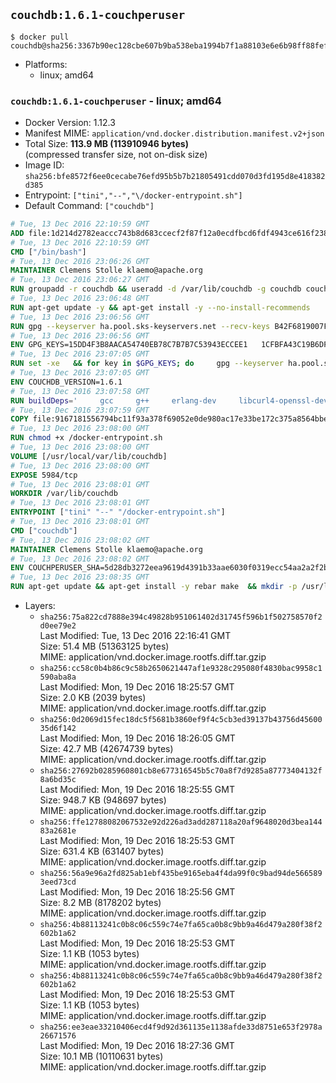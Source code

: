 ## `couchdb:1.6.1-couchperuser`

```console
$ docker pull couchdb@sha256:3367b90ec128cbe607b9ba538eba1994b7f1a88103e6e6b98ff88fefffabe2a0
```

-	Platforms:
	-	linux; amd64

### `couchdb:1.6.1-couchperuser` - linux; amd64

-	Docker Version: 1.12.3
-	Manifest MIME: `application/vnd.docker.distribution.manifest.v2+json`
-	Total Size: **113.9 MB (113910946 bytes)**  
	(compressed transfer size, not on-disk size)
-	Image ID: `sha256:bfe8572f6ee0cecabe76efd95b5b7b21805491cdd070d3fd195d8e418382d385`
-	Entrypoint: `["tini","--","\/docker-entrypoint.sh"]`
-	Default Command: `["couchdb"]`

```dockerfile
# Tue, 13 Dec 2016 22:10:59 GMT
ADD file:1d214d2782eaccc743b8d683ccecf2f87f12a0ecdfbcd6fdf4943ce616f23870 in / 
# Tue, 13 Dec 2016 22:10:59 GMT
CMD ["/bin/bash"]
# Tue, 13 Dec 2016 23:06:26 GMT
MAINTAINER Clemens Stolle klaemo@apache.org
# Tue, 13 Dec 2016 23:06:27 GMT
RUN groupadd -r couchdb && useradd -d /var/lib/couchdb -g couchdb couchdb
# Tue, 13 Dec 2016 23:06:48 GMT
RUN apt-get update -y && apt-get install -y --no-install-recommends     ca-certificates     curl     erlang-nox     libicu52     libmozjs185-1.0     libnspr4     libnspr4-0d   && rm -rf /var/lib/apt/lists/*
# Tue, 13 Dec 2016 23:06:56 GMT
RUN gpg --keyserver ha.pool.sks-keyservers.net --recv-keys B42F6819007F00F88E364FD4036A9C25BF357DD4   && curl -o /usr/local/bin/gosu -fSL "https://github.com/tianon/gosu/releases/download/1.7/gosu-$(dpkg --print-architecture)"   && curl -o /usr/local/bin/gosu.asc -fSL "https://github.com/tianon/gosu/releases/download/1.7/gosu-$(dpkg --print-architecture).asc"   && gpg --verify /usr/local/bin/gosu.asc   && rm /usr/local/bin/gosu.asc   && chmod +x /usr/local/bin/gosu   && gpg --keyserver ha.pool.sks-keyservers.net --recv-keys 6380DC428747F6C393FEACA59A84159D7001A4E5   && curl -o /usr/local/bin/tini -fSL "https://github.com/krallin/tini/releases/download/v0.9.0/tini"   && curl -o /usr/local/bin/tini.asc -fSL "https://github.com/krallin/tini/releases/download/v0.9.0/tini.asc"   && gpg --verify /usr/local/bin/tini.asc   && rm /usr/local/bin/tini.asc   && chmod +x /usr/local/bin/tini
# Tue, 13 Dec 2016 23:06:56 GMT
ENV GPG_KEYS=15DD4F3B8AACA54740EB78C7B7B7C53943ECCEE1   1CFBFA43C19B6DF4A0CA3934669C02FFDF3CEBA3   25BBBAC113C1BFD5AA594A4C9F96B92930380381   4BFCA2B99BADC6F9F105BEC9C5E32E2D6B065BFB   5D680346FAA3E51B29DBCB681015F68F9DA248BC   7BCCEB868313DDA925DF1805ECA5BCB7BB9656B0   C3F4DFAEAD621E1C94523AEEC376457E61D50B88   D2B17F9DA23C0A10991AF2E3D9EE01E47852AEE4   E0AF0A194D55C84E4A19A801CDB0C0F904F4EE9B
# Tue, 13 Dec 2016 23:07:05 GMT
RUN set -xe   && for key in $GPG_KEYS; do     gpg --keyserver ha.pool.sks-keyservers.net --recv-keys "$key";   done
# Tue, 13 Dec 2016 23:07:05 GMT
ENV COUCHDB_VERSION=1.6.1
# Tue, 13 Dec 2016 23:07:58 GMT
RUN buildDeps='     gcc     g++     erlang-dev     libcurl4-openssl-dev     libicu-dev     libmozjs185-dev     libnspr4-dev     make   '   && apt-get update && apt-get install -y --no-install-recommends $buildDeps   && curl -fSL http://apache.osuosl.org/couchdb/source/$COUCHDB_VERSION/apache-couchdb-$COUCHDB_VERSION.tar.gz -o couchdb.tar.gz   && curl -fSL https://www.apache.org/dist/couchdb/source/$COUCHDB_VERSION/apache-couchdb-$COUCHDB_VERSION.tar.gz.asc -o couchdb.tar.gz.asc   && gpg --verify couchdb.tar.gz.asc   && mkdir -p /usr/src/couchdb   && tar -xzf couchdb.tar.gz -C /usr/src/couchdb --strip-components=1   && cd /usr/src/couchdb   && ./configure --with-js-lib=/usr/lib --with-js-include=/usr/include/mozjs   && make && make install   && apt-get purge -y --auto-remove $buildDeps   && rm -rf /var/lib/apt/lists/* /usr/src/couchdb /couchdb.tar.gz*   && chown -R couchdb:couchdb     /usr/local/lib/couchdb /usr/local/etc/couchdb     /usr/local/var/lib/couchdb /usr/local/var/log/couchdb /usr/local/var/run/couchdb   && chmod -R g+rw     /usr/local/lib/couchdb /usr/local/etc/couchdb     /usr/local/var/lib/couchdb /usr/local/var/log/couchdb /usr/local/var/run/couchdb   && mkdir -p /var/lib/couchdb   && sed -e 's/^bind_address = .*$/bind_address = 0.0.0.0/' -i /usr/local/etc/couchdb/default.ini   && sed -e 's!/usr/local/var/log/couchdb/couch.log$!/dev/null!' -i /usr/local/etc/couchdb/default.ini
# Tue, 13 Dec 2016 23:07:59 GMT
COPY file:9167181556794bc11f93a378f69052e0de980ac17e33be172c375a8564bbe89a in / 
# Tue, 13 Dec 2016 23:08:00 GMT
RUN chmod +x /docker-entrypoint.sh
# Tue, 13 Dec 2016 23:08:00 GMT
VOLUME [/usr/local/var/lib/couchdb]
# Tue, 13 Dec 2016 23:08:00 GMT
EXPOSE 5984/tcp
# Tue, 13 Dec 2016 23:08:01 GMT
WORKDIR /var/lib/couchdb
# Tue, 13 Dec 2016 23:08:01 GMT
ENTRYPOINT ["tini" "--" "/docker-entrypoint.sh"]
# Tue, 13 Dec 2016 23:08:01 GMT
CMD ["couchdb"]
# Tue, 13 Dec 2016 23:08:02 GMT
MAINTAINER Clemens Stolle klaemo@apache.org
# Tue, 13 Dec 2016 23:08:02 GMT
ENV COUCHPERUSER_SHA=5d28db3272eea9619d4391b33aae6030f0319ecc54aa2a2f2b6c6a8d448f03f2
# Tue, 13 Dec 2016 23:08:35 GMT
RUN apt-get update && apt-get install -y rebar make  && mkdir -p /usr/local/lib/couchdb/plugins/couchperuser  && cd /usr/local/lib/couchdb/plugins  && curl -L -o couchperuser.tar.gz https://github.com/etrepum/couchperuser/archive/1.1.0.tar.gz  && echo "$COUCHPERUSER_SHA *couchperuser.tar.gz" | sha256sum -c -  && tar -xzf couchperuser.tar.gz -C couchperuser --strip-components=1  && rm couchperuser.tar.gz  && cd couchperuser  && make  && apt-get purge -y --auto-remove rebar make
```

-	Layers:
	-	`sha256:75a822cd7888e394c49828b951061402d31745f596b1f502758570f2d0ee79e2`  
		Last Modified: Tue, 13 Dec 2016 22:16:41 GMT  
		Size: 51.4 MB (51363125 bytes)  
		MIME: application/vnd.docker.image.rootfs.diff.tar.gzip
	-	`sha256:cc58c0b4b86c9c58b2650621447af1e9328c295080f4830bac9958c1590aba8a`  
		Last Modified: Mon, 19 Dec 2016 18:25:57 GMT  
		Size: 2.0 KB (2039 bytes)  
		MIME: application/vnd.docker.image.rootfs.diff.tar.gzip
	-	`sha256:0d2069d15fec18dc5f5681b3860ef9f4c5cb3ed39137b43756d4560035d6f142`  
		Last Modified: Mon, 19 Dec 2016 18:26:05 GMT  
		Size: 42.7 MB (42674739 bytes)  
		MIME: application/vnd.docker.image.rootfs.diff.tar.gzip
	-	`sha256:27692b0285960801cb8e677316545b5c70a8f7d9285a87773404132f8a6bd35c`  
		Last Modified: Mon, 19 Dec 2016 18:25:55 GMT  
		Size: 948.7 KB (948697 bytes)  
		MIME: application/vnd.docker.image.rootfs.diff.tar.gzip
	-	`sha256:ffe12788082067532e92d226ad3add287118a20af9648020d3bea14483a2681e`  
		Last Modified: Mon, 19 Dec 2016 18:25:53 GMT  
		Size: 631.4 KB (631407 bytes)  
		MIME: application/vnd.docker.image.rootfs.diff.tar.gzip
	-	`sha256:56a9e96a2fd825ab1ebf435be9165eba4f4da99f0c9bad94de5665893eed73cd`  
		Last Modified: Mon, 19 Dec 2016 18:25:56 GMT  
		Size: 8.2 MB (8178202 bytes)  
		MIME: application/vnd.docker.image.rootfs.diff.tar.gzip
	-	`sha256:4b88113241c0b8c06c559c74e7fa65ca0b8c9bb9a46d479a280f38f2602b1a62`  
		Last Modified: Mon, 19 Dec 2016 18:25:53 GMT  
		Size: 1.1 KB (1053 bytes)  
		MIME: application/vnd.docker.image.rootfs.diff.tar.gzip
	-	`sha256:4b88113241c0b8c06c559c74e7fa65ca0b8c9bb9a46d479a280f38f2602b1a62`  
		Last Modified: Mon, 19 Dec 2016 18:25:53 GMT  
		Size: 1.1 KB (1053 bytes)  
		MIME: application/vnd.docker.image.rootfs.diff.tar.gzip
	-	`sha256:ee3eae33210406ecd4f9d92d361135e1138afde33d8751e653f2978a26671576`  
		Last Modified: Mon, 19 Dec 2016 18:27:36 GMT  
		Size: 10.1 MB (10110631 bytes)  
		MIME: application/vnd.docker.image.rootfs.diff.tar.gzip
